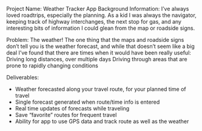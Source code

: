 Project Name: Weather Tracker App Background Information: I’ve always loved roadtrips, especially the planning. As a kid I was always the navigator, keeping track of highway interchanges, the next stop for gas, and any interesting bits of information I could glean from the map or roadside signs.

Problem: The weather! The one thing that the maps and roadside signs don’t tell you is the weather forecast, and while that doesn’t seem like a big deal I’ve found that there are times when it would have been really useful: Driving long distances, over multiple days Driving through areas that are prone to rapidly changing conditions

Deliverables:

- Weather forecasted along your travel route, for your planned time of travel
- Single forecast generated when route/time info is entered
- Real time updates of forecasts while traveling
- Save “favorite” routes for frequent travel
- Ability for app to use GPS data and track route as well as the weather
